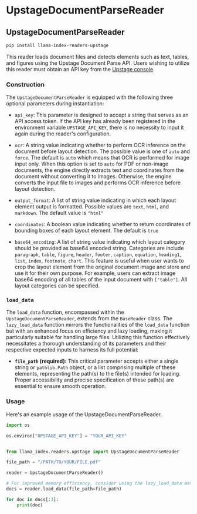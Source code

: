 # UpstageDocumentParseReader

## UpstageDocumentParseReader

```bash
pip install llama-index-readers-upstage
```

This reader loads document files and detects elements such as text, tables, and figures using the Upstage Document Parse API. Users wishing to utilize this reader must obtain an API key from the [Upstage console](https://console.upstage.ai).

### Construction

The `UpstageDocumentParseReader` is equipped with the following three optional parameters during instantiation:

- `api_key`: This parameter is designed to accept a string that serves as an API access token. If the API key has already been registered in the environment variable `UPSTAGE_API_KEY`, there is no necessity to input it again during the reader's configuration.

- `ocr`: A string value indicating whether to perform OCR inference on the document before layout detection. The possible value is one of `auto` and `force`. The default is `auto` which means that OCR is performed for image input only. When this option is set to `auto` for PDF or non-image documents, the engine directly extracts text and coordinates from the document without converting it to images. Otherwise, the engine converts the input file to images and performs OCR inference before layout detection.

- `output_format`: A list of string value indicating in which each layout element output is formatted. Possible values are `text`, `html`, and `markdown`. The default value is `"html"`

- `coordinates`: A boolean value indicating whether to return coordinates of bounding boxes of each layout element. The default is `true`

- `base64_encoding`: A list of string value indicating which layout category should be provided as base64 encoded string. Categories are include `paragraph`, `table`, `figure`, `header`, `footer`, `caption`, `equation`, `heading1`, `list`, `index`, `footnote`, `chart`. This feature is useful when user wants to crop the layout element from the original document image and store and use it for their own purpose. For example, users can extract image base64 encoding of all tables of the input document with `["table"]`. All layout categories can be specified.

### `load_data`

The `load_data` function, encompassed within the `UpstageDocumentParseReader`, extends from the `BaseReader` class. The `lazy_load_data` function mirrors the functionalities of the `load_data` function but with an enhanced focus on efficiency and lazy loading, making it particularly suitable for handling large files. Utilizing this function effectively necessitates a thorough understanding of its parameters and their respective expected inputs to harness its full potential:

- **`file_path` (required):** This critical parameter accepts either a single string or `pathlib.Path` object, or a list comprising multiple of these elements, representing the path(s) to the file(s) intended for loading. Proper accessibility and precise specification of these path(s) are essential to ensure smooth operation.

### Usage

Here's an example usage of the UpstageDocumentParseReader.

```python
import os

os.environ["UPSTAGE_API_KEY"] = "YOUR_API_KEY"


from llama_index.readers.upstage import UpstageDocumentParseReader

file_path = "/PATH/TO/YOUR/FILE.pdf"

reader = UpstageDocumentParseReader()

# For improved memory efficiency, consider using the lazy_load_data method to load documents page by page.
docs = reader.load_data(file_path=file_path)

for doc in docs[:3]:
    print(doc)
```
